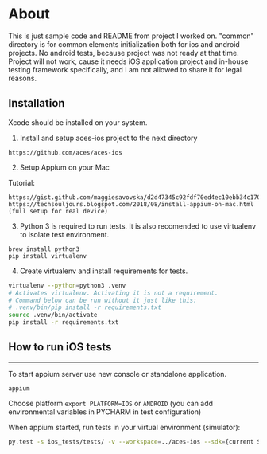 # About

This is just sample code and README from project I worked on. 
"common" directory is for common elements initialization both for ios and android projects.
No android tests, because project was not ready at that time.
Project will not work, cause it needs iOS application project and in-house testing framework specifically, and I am not allowed to share it for legal reasons.

## Installation

Xcode should be installed on your system.

1. Install and setup aces-ios project to the next directory

````
https://github.com/aces/aces-ios
````

2. Setup Appium on your Mac

Tutorial:
````
https://gist.github.com/maggiesavovska/d2d47345c92fdf70ed4ec10ebb34c170
https://techsouljours.blogspot.com/2018/08/install-appium-on-mac.html (full setup for real device)
````

3. Python 3 is required to run tests.
It is also recomended to use virtualenv to isolate test environment.
```
brew install python3
pip install virtualenv
```

4. Create virtualenv and install requirements for tests.
```bash
virtualenv --python=python3 .venv
# Activates virtualenv. Activating it is not a requirement.
# Command below can be run without it just like this:
# .venv/bin/pip install -r requirements.txt
source .venv/bin/activate
pip install -r requirements.txt
```

## How to run iOS tests
---

To start appium server use new console or standalone application.
```
appium
```

Choose platform ```export PLATFORM=IOS``` or ```ANDROID``` (you can add environmental variables in PYCHARM in test configuration)

When appium started, run tests in your virtual environment (simulator):
```bash
py.test -s ios_tests/tests/ -v --workspace=../aces-ios --sdk={current SDK version} --ios-version={needed iOS version}
```
